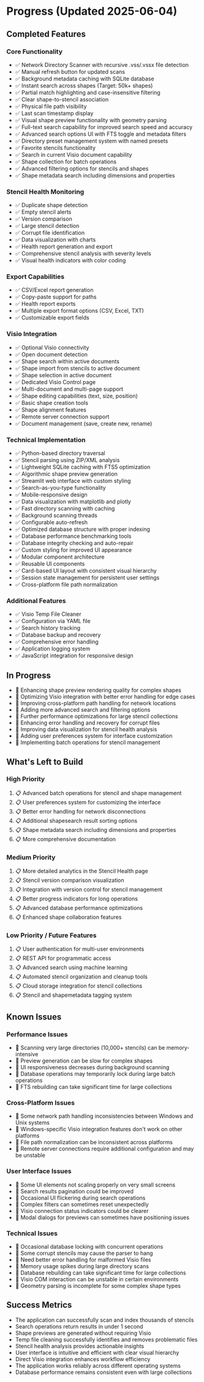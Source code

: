 # Progress (Updated 2025-06-04)

## Completed Features

### Core Functionality
- ✅ Network Directory Scanner with recursive .vss/.vssx file detection
- ✅ Manual refresh button for updated scans
- ✅ Background metadata caching with SQLite database
- ✅ Instant search across shapes (Target: 50k+ shapes)
- ✅ Partial match highlighting and case-insensitive filtering
- ✅ Clear shape-to-stencil association
- ✅ Physical file path visibility
- ✅ Last scan timestamp display
- ✅ Visual shape preview functionality with geometry parsing
- ✅ Full-text search capability for improved search speed and accuracy
- ✅ Advanced search options UI with FTS toggle and metadata filters
- ✅ Directory preset management system with named presets
- ✅ Favorite stencils functionality
- ✅ Search in current Visio document capability
- ✅ Shape collection for batch operations
- ✅ Advanced filtering options for stencils and shapes
- ✅ Shape metadata search including dimensions and properties

### Stencil Health Monitoring
- ✅ Duplicate shape detection
- ✅ Empty stencil alerts
- ✅ Version comparison
- ✅ Large stencil detection
- ✅ Corrupt file identification
- ✅ Data visualization with charts
- ✅ Health report generation and export
- ✅ Comprehensive stencil analysis with severity levels
- ✅ Visual health indicators with color coding

### Export Capabilities
- ✅ CSV/Excel report generation
- ✅ Copy-paste support for paths
- ✅ Health report exports
- ✅ Multiple export format options (CSV, Excel, TXT)
- ✅ Customizable export fields

### Visio Integration
- ✅ Optional Visio connectivity
- ✅ Open document detection
- ✅ Shape search within active documents
- ✅ Shape import from stencils to active document
- ✅ Shape selection in active document
- ✅ Dedicated Visio Control page
- ✅ Multi-document and multi-page support
- ✅ Shape editing capabilities (text, size, position)
- ✅ Basic shape creation tools
- ✅ Shape alignment features
- ✅ Remote server connection support
- ✅ Document management (save, create new, rename)

### Technical Implementation
- ✅ Python-based directory traversal
- ✅ Stencil parsing using ZIP/XML analysis
- ✅ Lightweight SQLite caching with FTS5 optimization
- ✅ Algorithmic shape preview generation
- ✅ Streamlit web interface with custom styling
- ✅ Search-as-you-type functionality
- ✅ Mobile-responsive design
- ✅ Data visualization with matplotlib and plotly
- ✅ Fast directory scanning with caching
- ✅ Background scanning threads
- ✅ Configurable auto-refresh
- ✅ Optimized database structure with proper indexing
- ✅ Database performance benchmarking tools
- ✅ Database integrity checking and auto-repair
- ✅ Custom styling for improved UI appearance
- ✅ Modular component architecture
- ✅ Reusable UI components
- ✅ Card-based UI layout with consistent visual hierarchy
- ✅ Session state management for persistent user settings
- ✅ Cross-platform file path normalization

### Additional Features
- ✅ Visio Temp File Cleaner
- ✅ Configuration via YAML file
- ✅ Search history tracking
- ✅ Database backup and recovery
- ✅ Comprehensive error handling
- ✅ Application logging system
- ✅ JavaScript integration for responsive design

## In Progress

- 🔄 Enhancing shape preview rendering quality for complex shapes
- 🔄 Optimizing Visio integration with better error handling for edge cases
- 🔄 Improving cross-platform path handling for network locations
- 🔄 Adding more advanced search and filtering options
- 🔄 Further performance optimizations for large stencil collections
- 🔄 Enhancing error handling and recovery for corrupt files
- 🔄 Improving data visualization for stencil health analysis
- 🔄 Adding user preferences system for interface customization
- 🔄 Implementing batch operations for stencil management

## What's Left to Build

### High Priority
1. 📋 Advanced batch operations for stencil and shape management
2. 📋 User preferences system for customizing the interface
3. 📋 Better error handling for network disconnections
4. 📋 Additional shapesearch result sorting options
5. 📋 Shape metadata search including dimensions and properties
6. 📋 More comprehensive documentation

### Medium Priority
1. 📋 More detailed analytics in the Stencil Health page
2. 📋 Stencil version comparison visualization
3. 📋 Integration with version control for stencil management
4. 📋 Better progress indicators for long operations
5. 📋 Advanced database performance optimizations
6. 📋 Enhanced shape collaboration features

### Low Priority / Future Features
1. 📋 User authentication for multi-user environments
2. 📋 REST API for programmatic access
3. 📋 Advanced search using machine learning
4. 📋 Automated stencil organization and cleanup tools
5. 📋 Cloud storage integration for stencil collections
6. 📋 Stencil and shapemetadata tagging system

## Known Issues

### Performance Issues
- 🐞 Scanning very large directories (10,000+ stencils) can be memory-intensive
- 🐞 Preview generation can be slow for complex shapes
- 🐞 UI responsiveness decreases during background scanning
- 🐞 Database operations may temporarily lock during large batch operations
- 🐞 FTS rebuilding can take significant time for large collections

### Cross-Platform Issues
- 🐞 Some network path handling inconsistencies between Windows and Unix systems
- 🐞 Windows-specific Visio integration features don't work on other platforms
- 🐞 File path normalization can be inconsistent across platforms
- 🐞 Remote server connections require additional configuration and may be unstable

### User Interface Issues
- 🐞 Some UI elements not scaling properly on very small screens
- 🐞 Search results pagination could be improved
- 🐞 Occasional UI flickering during search operations
- 🐞 Complex filters can sometimes reset unexpectedly
- 🐞 Visio connection status indicators could be clearer
- 🐞 Modal dialogs for previews can sometimes have positioning issues

### Technical Issues
- 🐞 Occasional database locking with concurrent operations
- 🐞 Some corrupt stencils may cause the parser to hang
- 🐞 Need better error handling for malformed Visio files
- 🐞 Memory usage spikes during large directory scans
- 🐞 Database rebuilding can take significant time for large collections
- 🐞 Visio COM interaction can be unstable in certain environments
- 🐞 Geometry parsing is incomplete for some complex shape types

## Success Metrics
- The application can successfully scan and index thousands of stencils
- Search operations return results in under 1 second
- Shape previews are generated without requiring Visio
- Temp file cleaning successfully identifies and removes problematic files
- Stencil health analysis provides actionable insights
- User interface is intuitive and efficient with clear visual hierarchy
- Direct Visio integration enhances workflow efficiency
- The application works reliably across different operating systems
- Database performance remains consistent even with large collections